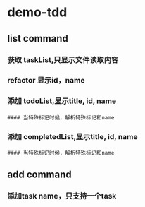# demo-tdd

## list command 

### 获取 taskList,只显示文件读取内容

### refactor 显示id，name

### 添加 todoList,显示title, id, name
    #### 当特殊标记时候，解析特殊标记和name

### 添加 completedList,显示title, id, name
    #### 当特殊标记时候，解析特殊标记和name


## add command

### 添加task name，只支持一个task 

